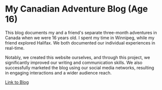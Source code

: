 # My Canadian Adventure Blog (Age 16)

This blog documents my and a friend's separate three-month adventures in Canada when we were 16 years old. I spent my time in Winnipeg, while my friend explored Halifax. We both documented our individual experiences in real-time.

Notably, we created this website ourselves, and through this project, we significantly improved our writing and communication skills. We also successfully marketed the blog using our social media networks, resulting in engaging interactions and a wider audience reach.

[Link to Blog](https://lucabgiacomob.wixsite.com/canadianexperience)
